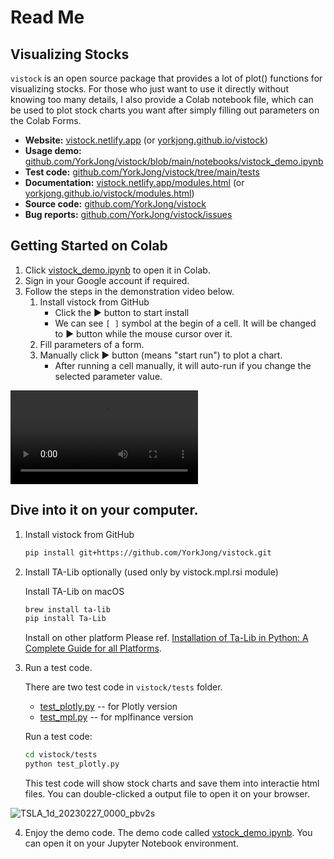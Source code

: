# Read Me
## Visualizing Stocks
`vistock` is an open source package that provides a lot of plot() functions for visualizing stocks. For those who just want to use it directly without knowing too many details, I also provide a Colab notebook file, which can be used to plot stock charts you want after simply filling out parameters on the Colab Forms.

- **Website:** [vistock.netlify.app](https://vistock.netlify.app) (or [yorkjong.github.io/vistock](https://yorkjong.github.io/vistock))
- **Usage demo:** [github.com/YorkJong/vistock/blob/main/notebooks/vistock_demo.ipynb](https://github.com/YorkJong/vistock/blob/main/notebooks/vistock_demo.ipynb)
- **Test code:** [github.com/YorkJong/vistock/tree/main/tests](https://github.com/YorkJong/vistock/tree/main/tests)
- **Documentation:** [vistock.netlify.app/modules.html](https://vistock.netlify.app/modules.html) (or [yorkjong.github.io/vistock/modules.html](https://yorkjong.github.io/vistock/modules.html))
- **Source code:** [github.com/YorkJong/vistock](https://github.com/YorkJong/vistock)
- **Bug reports:** [github.com/YorkJong/vistock/issues](https://github.com/YorkJong/vistock/issues)

## Getting Started on Colab

1. Click [vistock_demo.ipynb](https://colab.research.google.com/github/YorkJong/vistock/blob/main/notebooks/vistock_demo.ipynb) to open it in Colab.
2. Sign in your Google account if required.
3. Follow the steps in the demonstration video below.
   1. Install vistock from GitHub
      * Click the ► button to start install
      * We can see `[ ]` symbol at the begin of a cell. It will be changed to ► button while the mouse cursor over it.
   2. Fill parameters of a form.
   3. Manually click ► button (means "start run") to plot a chart.
      * After running a cell manually, it will auto-run if you change the selected parameter value.

<video src="https://user-images.githubusercontent.com/11453572/218294149-ab0fc959-c40d-41b7-bc29-188ee5a2800f.mov" controls="controls" style="max-width: 730px;">
</video>

## Dive into it on your computer.

1. Install vistock from GitHub

    ```sh
    pip install git+https://github.com/YorkJong/vistock.git
    ```

2. Install TA-Lib optionally (used only by vistock.mpl.rsi module)

    Install TA-Lib on macOS
    ```sh
    brew install ta-lib
    pip install Ta-Lib
    ```

    Install on other platform Please ref. [Installation of Ta-Lib in Python: A Complete Guide for all Platforms](https://blog.quantinsti.com/install-ta-lib-python).

3. Run a test code.

    There are two test code in `vistock/tests` folder.

    * [test_plotly.py](https://github.com/YorkJong/vistock/blob/main/tests/test_plotly.py) -- for Plotly version
    * [test_mpl.py](https://github.com/YorkJong/vistock/blob/main/tests/test_mpl.py) -- for mplfinance version

    Run a test code:
    ```sh
    cd vistock/tests
    python test_plotly.py
    ```

    This test code will show stock charts and save them into interactie html files.
    You can double-clicked a output file to open it on your browser.

![TSLA_1d_20230227_0000_pbv2s](https://user-images.githubusercontent.com/11453572/224471104-c6a998eb-368a-4de5-ac01-409bbe04be77.png)

4. Enjoy the demo code.
    The demo code called [vstock_demo.ipynb](https://github.com/YorkJong/vistock/blob/main/notebooks/vistock_demo.ipynb). You can open it on your Jupyter Notebook environment.

[//]: # (This may be the most platform independent comment)
